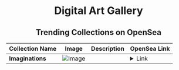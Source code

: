 <div align="center">

# Digital Art Gallery

## Trending Collections on OpenSea

| Collection Name                       | Image                                                                                     | Description                       | OpenSea Link                                                                                          |
|---------------------------------------|-------------------------------------------------------------------------------------------|-----------------------------------|--------------------------------------------------------------------------------------------------------|
| **Imaginations** | ![Image](https://i.seadn.io/s/raw/files/42bea8fa89976aa8eb76cfde4b8c8452.jpg?w=500&auto=format?w=200&auto=format) |  | <details><summary>Link</summary>[Imaginations](https://opensea.io/collection/imaginations-16)</details> |

</div>